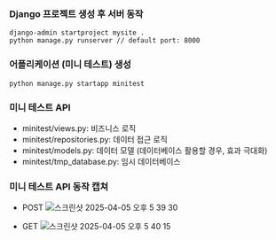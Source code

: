 ### Django 프로젝트 생성 후 서버 동작
```
django-admin startproject mysite .
python manage.py runserver // default port: 8000
```

### 어플리케이션 (미니 테스트) 생성
```
python manage.py startapp minitest
```

### 미니 테스트 API
- minitest/views.py: 비즈니스 로직
- minitest/repositories.py: 데이터 접근 로직
- minitest/models.py: 데이터 모델 (데이터베이스 활용할 경우, 효과 극대화)
- minitest/tmp_database.py: 임시 데이터베이스

### 미니 테스트 API 동작 캡쳐
- POST
![스크린샷 2025-04-05 오후 5 39 30](https://github.com/user-attachments/assets/3fa295ff-51b2-4bc7-b803-305d1a9ee73f)

- GET
![스크린샷 2025-04-05 오후 5 40 15](https://github.com/user-attachments/assets/4248b0a9-2b4a-49ac-9291-3d29a7136d99)


